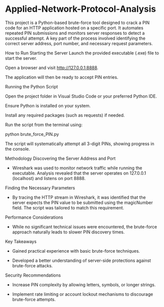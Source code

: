 # Applied-Network-Protocol-Analysis
This project is a Python-based brute-force tool designed to crack a PIN code for an HTTP application hosted on a specific port. It automates repeated PIN submissions and monitors server responses to detect a successful attempt. A key part of the process involved identifying the correct server address, port number, and necessary request parameters.

How to Run
Starting the Server
Launch the provided executable (.exe) file to start the server.

Open a browser and visit http://127.0.0.1:8888.

The application will then be ready to accept PIN entries.

Running the Python Script

Open the project folder in Visual Studio Code or your preferred Python IDE.

Ensure Python is installed on your system.

Install any required packages (such as requests) if needed.

Run the script from the terminal using:

python brute_force_PIN.py

The script will systematically attempt all 3-digit PINs, showing progress in the console.

Methodology
Discovering the Server Address and Port

- Wireshark was used to monitor network traffic while running the executable. Analysis revealed that the server operates on 127.0.0.1 (localhost) and listens on port 8888.

Finding the Necessary Parameters

- By tracing the HTTP stream in Wireshark, it was identified that the server expects the PIN value to be submitted using the magicNumber field. The script was tailored to match this requirement.

Performance Considerations

- While no significant technical issues were encountered, the brute-force approach naturally leads to slower PIN discovery times.

Key Takeaways

- Gained practical experience with basic brute-force techniques.

- Developed a better understanding of server-side protections against brute-force attacks.

Security Recommendations

- Increase PIN complexity by allowing letters, symbols, or longer strings.

- Implement rate limiting or account lockout mechanisms to discourage brute-force attempts.
